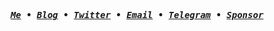 <samp align="center">
<b><i>
    <p>
        <a href="https://aiktb.dev" target="_blank">Me</a> •
        <a href="https://aiktb.com/blog" target="_blank">Blog</a> •
        <a href="https://twitter.com/aiktb39" target="_blank">Twitter</a> •
        <a href="mailto:hey@aiktb.dev" target="_blank">Email</a> •
        <a href="https://t.me/aiktb" target="_blank">Telegram</a> •
        <a href="https://www.buymeacoffee.com/aiktb" target="_blank">Sponsor</a>
    </p>
</b></i>
</samp>
